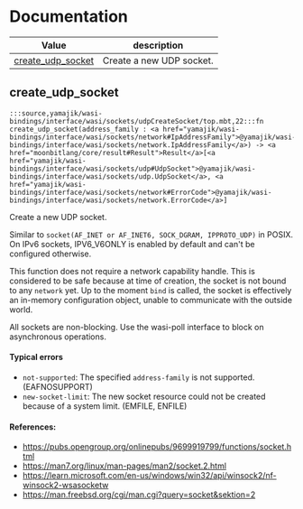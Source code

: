 # Documentation
|Value|description|
|---|---|
|[create\_udp\_socket](#create_udp_socket)| Create a new UDP socket.|

## create\_udp\_socket

```moonbit
:::source,yamajik/wasi-bindings/interface/wasi/sockets/udpCreateSocket/top.mbt,22:::fn create_udp_socket(address_family : <a href="yamajik/wasi-bindings/interface/wasi/sockets/network#IpAddressFamily">@yamajik/wasi-bindings/interface/wasi/sockets/network.IpAddressFamily</a>) -> <a href="moonbitlang/core/result#Result">Result</a>[<a href="yamajik/wasi-bindings/interface/wasi/sockets/udp#UdpSocket">@yamajik/wasi-bindings/interface/wasi/sockets/udp.UdpSocket</a>, <a href="yamajik/wasi-bindings/interface/wasi/sockets/network#ErrorCode">@yamajik/wasi-bindings/interface/wasi/sockets/network.ErrorCode</a>]
```
 Create a new UDP socket.

 Similar to `socket(AF_INET or AF_INET6, SOCK_DGRAM, IPPROTO_UDP)` in POSIX.
On IPv6 sockets, IPV6\_V6ONLY is enabled by default and can't be configured otherwise.

 This function does not require a network capability handle. This is considered to be safe because
at time of creation, the socket is not bound to any `network` yet. Up to the moment `bind` is called,
the socket is effectively an in-memory configuration object, unable to communicate with the outside world.

 All sockets are non-blocking. Use the wasi-poll interface to block on asynchronous operations.

 #### Typical errors
 - `not-supported`:     The specified `address-family` is not supported. (EAFNOSUPPORT)
 - `new-socket-limit`:  The new socket resource could not be created because of a system limit. (EMFILE, ENFILE)

 #### References:
 - <https://pubs.opengroup.org/onlinepubs/9699919799/functions/socket.html>
 - <https://man7.org/linux/man-pages/man2/socket.2.html>
 - <https://learn.microsoft.com/en-us/windows/win32/api/winsock2/nf-winsock2-wsasocketw>
 - <https://man.freebsd.org/cgi/man.cgi?query=socket&sektion=2>
